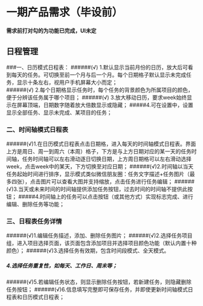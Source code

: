 # 一期产品需求（毕设前）
#### 需求前打对勾的为功能已完成，UI未定

## 日程管理
###一、日历模式日程表：
######(√) 1.默认显示当前月份的日历，放大后可看到每天的任务。可切换至前一个月与后一个月。每个日期格子默认显示未完成任务，显示十条左右，视用户手机屏幕大小而定；   
######(√) 2.每个日期格显示任务时，每个任务的背景颜色为所属项目的颜色，便于分辨该任务属于哪个项目； 
######(√) 3.放大移动日历，要求week始终显示在屏幕顶端，日期数字随着放大倍数显示或隐藏；
#####4.可在设置中，设置显示全部任务、显示未完成、某项目的任务；

### 二、时间轴模式日程表
######(√)1.在日历模式日程表点击日期格，进入每天的时间轴模式日程表。界面上方是周日、周一到周六（本周）格子，下方是与上方日期对应的某一天的任务时间轴，任务时间轴可以左右滑动逐日切换日期，上方周日期格可以左右滑动选择week，点击week中的某天，下方切换至对应日期；
######(√)2.时间轴以当天任务起始时间进行排序，显示模式类似微信朋友圈：任务文字描述+任务图片（最多四张），点击图片可以查看大图并支持缩放，点击任务进行任务编辑；
######(√)3.当天或未来时间的时间轴提供添加任务按钮，过去时间的时间轴不提供此按钮；
#####4.时间轴上的任务可以点击按钮（或其他方式）实现标志完成、进行编辑、删除任务等功能；

### 三、日程表任务详情
######(√)1.编辑任务描述，添加、删除任务图片；
######(√)2.选择任务项目组，进入项目选择页面，该页面包含添加项目并选择项目颜色功能（默认内置十种颜色）；
######(√)3.选择任务有效期，包含时间段模式、全天模式。
##### 4.选择任务重复性，如每天、工作日、周末等；
######(√)5.若编辑任务状态，则显示删除任务按钮，若新建任务，则隐藏删除任务按钮；
######(√)6.信息填写完整即可保存任务，并即使更新时间轴模式日程表和日历模式日程表；
